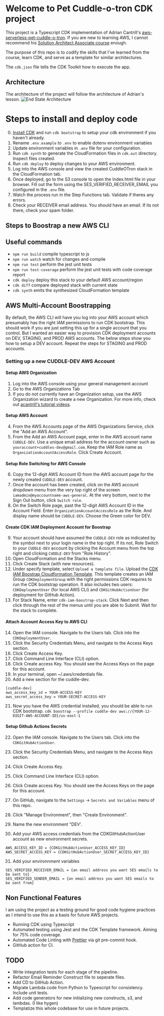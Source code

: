 # Welcome to Pet Cuddle-o-tron CDK project

This project is a Typescript CDK implementation of Adrian Cantrill's [aws-serverless-pet-cuddle-o-tron](https://github.com/acantril/learn-cantrill-io-labs/tree/master/aws-serverless-pet-cuddle-o-tron). If you are new to learning AWS, I cannot recommend his [Solution Architect Associate course](https://learn.cantrill.io/) enough.

The purpose of this repo is to codify the skills that I've learned from the course, learn CDK, and serve as a template for similar architectures.

The `cdk.json` file tells the CDK Toolkit how to execute the app.

## Architecture

The architecture of the project will follow the architecture of Adrian's lesson.
![End State Architecture](ARCHITECTURE-ENDSTATE.png)

# Steps to install and deploy code

0. [Install CDK](https://docs.aws.amazon.com/cdk/v2/guide/cli.html) and run `cdk bootstrap` to setup your cdk environment if you haven't already.
1. Rename `.env.example` to `.env` to enable dotenv environment variables
2. Update environment variables in `.env` file for your configuration.
3. Run `cdk synth` to generate the CloudFormation files in `cdk.out` directory. Inspect files created.
4. Run `cdk deploy` to deploy changes to your AWS environment.
5. Log into the AWS console and view the created CuddleOTron stack in the CloudFormation tab.
6. Once deployed, go to the S3 console to open the Index.html file in your browser. Fill out the form using the SES_VERIFIED_RECEIVER_EMAIL you configured in the `.env` file.
7. Watch the process run in the Step Functions tab.  Validate if theres any errors.
8. Check your RECEIVER email address.  You should have an email.  If its not there, check your spam folder.

## Steps to Boostrap a new AWS CLI
  
## Useful commands

- `npm run build` compile typescript to js
- `npm run watch` watch for changes and compile
- `npm run test` perform the jest unit tests
- `npm run test-coverage` perform the jest unit tests with code coverage report
- `cdk deploy` deploy this stack to your default AWS account/region
- `cdk diff` compare deployed stack with current state
- `cdk synth` emits the synthesized CloudFormation template


## AWS Multi-Account Boostrapping
By default, the AWS CLI will have you log into your AWS account which presumably has the right IAM permissions to run CDK bootstrap. This should work if you are just setting this up for a single account that you control. But I wanted an easier way to provision CDK deployment accounts on DEV, STAGING, and PROD AWS accounts. The below steps show you how to setup a DEV account. Repeat the steps for STAGING and PROD accounts. 

### Setting up a new CUDDLE-DEV AWS Account
#### Setup AWS Organization
1. Log into the AWS console using your general management account
2. Go to the AWS Organizations Tab
3. If you do not currently have an Organization setup, use the AWS Organization wizard to create a new Organization.  For more info, check out [acantrill's tutorial videos](https://learn.cantrill.io/courses/aws-certified-solutions-architect-associate-saa-c03/lectures/41301370).
#### Setup AWS Account
4. From the AWS Accounts page of the AWS Organizations Service, click the "Add an AWS Account".
5. From the Add an AWS Account page, enter in the AWS account name `CUDDLE-DEV`.  Use a unique email address for the account owner such as `youraccount+cuddles-dev@gmail.com`. Keep the IAM Role name as `OrganizationAccountAccessRole`. Click Create Account.
#### Setup Role Switching for AWS Console
6. Copy the 12-digit AWS Account ID from the AWS account page for the newly created `CUDDLE-DEV` account.
7. Once the account has been created, click on the AWS account dropdown menu from the very top right of the screen `iamadmin@myaccountname-aws-general`. At the very bottom, next to the Sign Out button, click `Switch role`. 
8. On the Switch Role page, past the 12-digit AWS Account ID in the Account Field.  Enter `OrganizationAccountAccessRole` as the Role. And display name should be `CUDDLE-DEV`. Choose the Green color for DEV.
#### Create CDK IAM Deployment Account for Boostrap
9. Your account should have assumed the `CUDDLE-DEV` role as indicated by the symbol next to your login name in the top right.  If its not, Role Switch to your `CUDDLE-DEV` account by clicking the Account menu from the top right and clicking `CUDDLE-DEV` from "Role History".
10. Open CloudFormation and the Stacks menu.
11. Click Create Stack (with new resources).
12. Under specify template, select `Upload a template file`.  Upload the [CDK IAM Boostrap Cloudformation Template](./resources/iam-policies/cdk-bootstrap-policy.cloudformation.json). This template creates an IAM Group `CDKDeploymentGroup` with the right permissions CDK requires to run the CDK bootstrap operation.  It also includes two users: `CDKDeploymentUser` (for local AWS CLI) and `CDKGitHubActionUser` (for deployment for GitHub Action).
13. For Stack Name, enter `cdk-iam-boostrap-stack`. Click Next and then click through the rest of the menus until you are able to Submit. Wait for the stack to complete.
#### Attach Account Access Key to AWS CLI
14. Open the IAM console. Navigate to the Users tab. Click into the `CDKDeploymentUser`.
15. Click the Security Credentials Menu, and navigate to the Access Keys section.
16. Click Create Access Key.
17. Click Command Line Interface (CLI) option.
18. Click Create access Key.  You should see the Access Keys on the page for this account.
19. In your terminal, open ~/.aws/credentials file.
20. Add a new section for the cuddle-dev.
```
[cuddle-dev]
aws_access_key_id = YOUR-ACCESS-KEY
aws_secret_access_key = YOUR-SECRET-ACCESS-KEY
```
21. Now you have the AWS credential installed, you should be able to run CDK bootstrap.
`cdk boostrap --profile cuddle-dev aws://{YOUR-12-DIGIT-AWS-ACCOUNT-ID}/us-east-1`

#### Setup Github Actions Secrets
22. Open the IAM console. Navigate to the Users tab. Click into the `CDKGitHubActionUser`.
23. Click the Security Credentials Menu, and navigate to the Access Keys section.
24. Click Create Access Key.
25. Click Command Line Interface (CLI) option.
26. Click Create access Key.  You should see the Access Keys on the page for this account.

27. On GitHub, navigate to the `Settings` -> `Secrets and Variables` menu of this repo. 
28. Click "Manage Environment", then "Create Environment". 
29. Name the new environment "DEV'. 
30. Add your AWS access credentials from the CDKGitHubActionUser account as new environment secrets. 
```
AWS_ACCESS_KEY_ID = {CDKGitHubActionUser_ACCESS_KEY_ID}
AWS_SECRET_ACCESS_KEY = {CDKGitHubActionUser_SECRET_ACCESS_KEY_ID}
```
31. Add your environnment variables
```
SES_VERIFIED_RECEIVER_EMAIL = {an email address you want SES emails to be sent to}
SES_VERIFIED_SENDER_EMAIL = {an email address you want SES emails to be sent from}
``` 

## Non Functional Features

I am using the project as a testing ground for good code hygiene practices as I intend to use this as a basis for future AWS projects.

- Running CDK using Typescript
- Automated testing using Jest and the CDK Template framework. Aiming for 75% code coverage.
- Automated Code Linting with [Prettier](https://prettier.io/docs/en/precommit.html) via git pre-commit hook.
- GitHub action for CI.

## TODO
* Write integration tests for each stage of the pipeline.
* Refactor Email Reminder Construct file to seperate files.
* Add CD to GitHub Action.
* Migrate Lambda code from Python to Typescript for consistency. Include unit tests.
* Add code generators for new initializing new constructs, s3, and lambdas. (I like hygen)
* Templatize this whole codebase for use in future projects.
